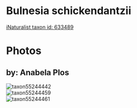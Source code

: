 
Bulnesia schickendantzii
========================
  
[iNaturalist taxon id: 633489](https://www.inaturalist.org/taxa/633489)
# Photos

## by: Anabela Plos
  
![taxon55244442](https://inaturalist-open-data.s3.amazonaws.com/photos/59647129/medium.jpeg)  
![taxon55244459](https://inaturalist-open-data.s3.amazonaws.com/photos/59647155/medium.jpeg)  
![taxon55244461](https://inaturalist-open-data.s3.amazonaws.com/photos/59647158/medium.jpeg)